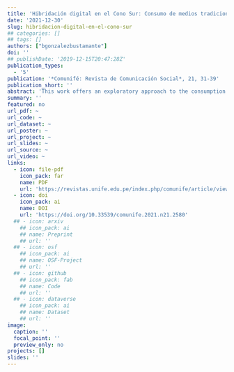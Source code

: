 ```yaml
---
title: 'Hibridación digital en el Cono Sur: Consumo de medios tradicionales, digitales y uso de redes sociales'
date: '2021-12-30'
slug: hibridacion-digital-en-el-cono-sur
## categories: []
## tags: []
authors: ["bgonzalezbustamante"]
doi: ''
## publishDate: '2019-12-15T20:47:28Z'
publication_types:
  - '5'
publication: '*Comunifé: Revista de Comunicación Social*, 21, 31-39'
publication_short: ''
abstract: 'This work offers an exploratory approach to the consumption of traditional and digital media and the use of social networks in Argentina, Chile and Uruguay. In the first place, a brief theory is offered that contextualises the advance of new information technologies. Subsequently, with data from the International Telecommunication Union (ITU) and surveys with national probabilistic samples financed by the International Development Research Center (IDRC) of Canada, a descriptive analysis is carried out on the consumption of political information and the use of digital social networks. These three countries have high Internet penetration rates, broadband subscriptions and mobile Internet compared to other Latin American countries. Despite this, traditional channels such as television continue to predominate in the consumption of political information. Finally, the average age of digital media users is lower, and certain sociodemographic differences exist by country. For example, Chile and Uruguay show greater concentration in their metropolitan areas, and a socioeconomic gap can be seen in Internet consumption in Argentina and Chile.'
summary: ''
featured: no
url_pdf: ~
url_code: ~
url_dataset: ~
url_poster: ~
url_project: ~
url_slides: ~
url_source: ~
url_video: ~
links:
  - icon: file-pdf
    icon_pack: far
    name: PDF
    url: 'https://revistas.unife.edu.pe/index.php/comunife/article/view/2580/'
  - icon: doi
    icon_pack: ai
    name: DOI
    url: 'https://doi.org/10.33539/comunife.2021.n21.2580'
  ## - icon: arxiv
    ## icon_pack: ai
    ## name: Preprint
    ## url: ''
  ## - icon: osf
    ## icon_pack: ai
    ## name: OSF-Project
    ## url: ''
  ## - icon: github
    ## icon_pack: fab
    ## name: Code
    ## url: ''
  ## - icon: dataverse
    ## icon_pack: ai
    ## name: Dataset
    ## url: ''
image:
  caption: ''
  focal_point: ''
  preview_only: no
projects: []
slides: ''
---
```

